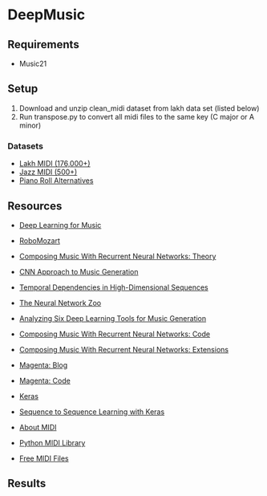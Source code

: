 # DeepMusic

## Requirements
* Music21

## Setup
1. Download and unzip clean_midi dataset from lakh data set (listed below)
2. Run transpose.py to convert all midi files to the same key (C major or A
   minor)

### Datasets
* [Lakh MIDI (176,000+)](http://colinraffel.com/projects/lmd/#get)
* [Jazz MIDI (500+)](http://jazzomat.hfm-weimar.de/dbformat/dboverview.html)
* [Piano Roll Alternatives](http://www-etud.iro.umontreal.ca/~boulanni/icml2012)

## Resources
* [Deep Learning for Music](https://cs224d.stanford.edu/reports/allenh.pdf)
* [RoboMozart](https://esc.fnwi.uva.nl/thesis/centraal/files/f1647680373.pdf)
* [Composing Music With Recurrent Neural Networks: Theory](http://www.hexahedria.com/2015/08/03/composing-music-with-recurrent-neural-networks/)
* [CNN Approach to Music Generation](https://arxiv.org/pdf/1703.10847.pdf)
* [Temporal Dependencies in High-Dimensional Sequences](https://arxiv.org/pdf/1206.6392v1.pdf)

* [The Neural Network Zoo](http://www.asimovinstitute.org/neural-network-zoo/)
* [Analyzing Six Deep Learning Tools for Music Generation](http://www.asimovinstitute.org/analyzing-deep-learning-tools-music/)
* [Composing Music With Recurrent Neural Networks: Code](https://github.com/hexahedria/biaxial-rnn-music-composition)
* [Composing Music With Recurrent Neural Networks: Extensions](http://www.hexahedria.com/2016/08/08/summer-research-on-the-hmc-intelligent-music-software-team)
* [Magenta: Blog](https://magenta.tensorflow.org/)
* [Magenta: Code](https://github.com/tensorflow/magenta)
* [Keras](https://keras.io/)
* [Sequence to Sequence Learning with Keras](https://github.com/farizrahman4u/seq2seq)
* [About MIDI](http://stackoverflow.com/questions/14448380/how-do-i-read-a-midi-file-change-its-instrument-and-write-it-back)
* [Python MIDI Library](https://github.com/vishnubob/python-midi)
* [Free MIDI Files](http://www.mididb.com/genres/)


## Results
